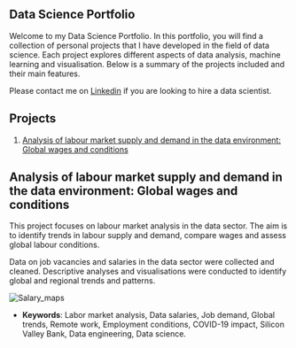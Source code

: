 ## Data Science Portfolio

Welcome to my Data Science Portfolio. In this portfolio, you will find a collection of personal projects that I have developed in the field of data science. Each project explores different aspects of data analysis, machine learning and visualisation. Below is a summary of the projects included and their main features.

Please contact me on [Linkedin](linkedin.com/in/noelia-montiel-sánchez-82a8901b7/) if you are looking to hire a data scientist.

## **Projects**   
1. [Analysis of labour market supply and demand in the data environment: Global wages and conditions](#id1)

## Analysis of labour market supply and demand in the data environment: Global wages and conditions <a name="id1"></a>

This project focuses on labour market analysis in the data sector. The aim is to identify trends in labour supply and demand, compare wages and assess global labour conditions.

Data on job vacancies and salaries in the data sector were collected and cleaned. Descriptive analyses and visualisations were conducted to identify global and regional trends and patterns.

![Salary_maps](https://github.com/user-attachments/assets/0ed9286e-ca02-43e5-ba86-94bd4092f1bb)

- **Keywords**: Labor market analysis, Data salaries, Job demand, Global trends, Remote work, Employment conditions, COVID-19 impact, Silicon Valley Bank, Data engineering, Data science.

